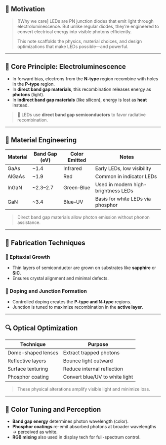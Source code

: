 ## 🧠 Motivation

> [!Why we care]
> LEDs are PN junction diodes that emit light through electroluminescence. But unlike regular diodes, they’re engineered to convert electrical energy into visible photons efficiently.
>
> This note scaffolds the physics, material choices, and design optimizations that make LEDs possible—and powerful.

---

## 🔬 Core Principle: Electroluminescence

- In forward bias, electrons from the **N-type** region recombine with holes in the **P-type** region.
- In **direct band gap materials**, this recombination releases energy as **photons** (light).
- In **indirect band gap materials** (like silicon), energy is lost as **heat** instead.

> 🧠 LEDs use **direct band gap semiconductors** to favor radiative recombination.

---

## 🧪 Material Engineering

| Material         | Band Gap (eV) | Color Emitted | Notes                          |
|------------------|---------------|----------------|--------------------------------|
| GaAs             | ~1.4          | Infrared       | Early LEDs, low visibility     |
| AlGaAs           | ~1.9          | Red            | Common in indicator LEDs       |
| InGaN            | ~2.3–2.7      | Green–Blue     | Used in modern high-brightness LEDs |
| GaN              | ~3.4          | Blue–UV        | Basis for white LEDs via phosphor |

> Direct band gap materials allow photon emission without phonon assistance.

---

## 🧱 Fabrication Techniques

### 🔹 Epitaxial Growth

- Thin layers of semiconductor are grown on substrates like **sapphire** or **SiC**.
- Ensures crystal alignment and minimal defects.

### 🔹 Doping and Junction Formation

- Controlled doping creates the **P-type and N-type** regions.
- Junction is tuned to maximize recombination in the **active layer**.

---

## 🔍 Optical Optimization

| Technique              | Purpose                         |
|------------------------|----------------------------------|
| Dome-shaped lenses     | Extract trapped photons          |
| Reflective layers      | Bounce light outward             |
| Surface texturing      | Reduce internal reflection       |
| Phosphor coating       | Convert blue/UV to white light   |

> These physical alterations amplify visible light and minimize loss.

---

## 🎨 Color Tuning and Perception

- **Band gap energy** determines photon wavelength (color).
- **Phosphor coatings** re-emit absorbed photons at broader wavelengths → perceived as white.
- **RGB mixing** also used in display tech for full-spectrum control.
